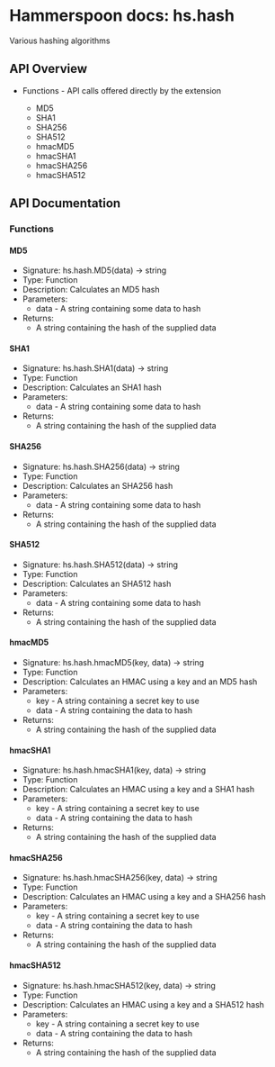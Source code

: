 # Hammerspoon docs: hs.hash

Various hashing algorithms

## API Overview
* Functions - API calls offered directly by the extension</li>
  * MD5
  * SHA1
  * SHA256
  * SHA512
  * hmacMD5
  * hmacSHA1
  * hmacSHA256
  * hmacSHA512

## API Documentation

### Functions

#### MD5
  * Signature: hs.hash.MD5(data) -> string
  * Type: Function
  * Description: Calculates an MD5 hash
  * Parameters:
     * data - A string containing some data to hash
  * Returns:
     * A string containing the hash of the supplied data

#### SHA1
  * Signature: hs.hash.SHA1(data) -> string
  * Type: Function
  * Description: Calculates an SHA1 hash
  * Parameters:
     * data - A string containing some data to hash
  * Returns:
     * A string containing the hash of the supplied data

#### SHA256
  * Signature: hs.hash.SHA256(data) -> string
  * Type: Function
  * Description: Calculates an SHA256 hash
  * Parameters:
     * data - A string containing some data to hash
  * Returns:
     * A string containing the hash of the supplied data

#### SHA512
  * Signature: hs.hash.SHA512(data) -> string
  * Type: Function
  * Description: Calculates an SHA512 hash
  * Parameters:
     * data - A string containing some data to hash
  * Returns:
     * A string containing the hash of the supplied data

#### hmacMD5
  * Signature: hs.hash.hmacMD5(key, data) -> string
  * Type: Function
  * Description: Calculates an HMAC using a key and an MD5 hash
  * Parameters:
     * key - A string containing a secret key to use
     * data - A string containing the data to hash
  * Returns:
     * A string containing the hash of the supplied data

#### hmacSHA1
  * Signature: hs.hash.hmacSHA1(key, data) -> string
  * Type: Function
  * Description: Calculates an HMAC using a key and a SHA1 hash
  * Parameters:
     * key - A string containing a secret key to use
     * data - A string containing the data to hash
  * Returns:
     * A string containing the hash of the supplied data

#### hmacSHA256
  * Signature: hs.hash.hmacSHA256(key, data) -> string
  * Type: Function
  * Description: Calculates an HMAC using a key and a SHA256 hash
  * Parameters:
     * key - A string containing a secret key to use
     * data - A string containing the data to hash
  * Returns:
     * A string containing the hash of the supplied data

#### hmacSHA512
  * Signature: hs.hash.hmacSHA512(key, data) -> string
  * Type: Function
  * Description: Calculates an HMAC using a key and a SHA512 hash
  * Parameters:
     * key - A string containing a secret key to use
     * data - A string containing the data to hash
  * Returns:
     * A string containing the hash of the supplied data
